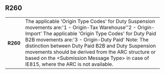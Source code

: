 ## R260
<table>
 <tr>
  <th>
   R260
  </th>
  <td>
   The applicable 'Origin Type Codes' for Duty Suspension movements are:'1 - Origin-Tax Warehouse''2 - Origin-Import' The applicable 'Origin Type Codes' for Duty Paid B2B movements are:'3 - Origin-Duty Paid' Note: The distinction between Duty Paid B2B and Duty Suspension movements should be derived from the ARC structure or based on the &lt;Submission Message Type&gt; in case of IE815, where the ARC is not available.
  </td>
 </tr>
</table>
